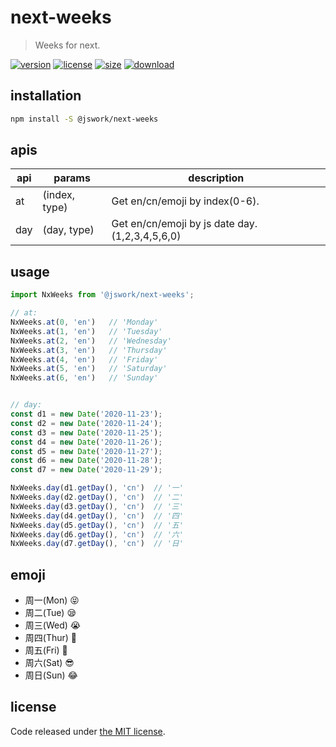 # next-weeks
> Weeks for next.

[![version][version-image]][version-url]
[![license][license-image]][license-url]
[![size][size-image]][size-url]
[![download][download-image]][download-url]

## installation
```bash
npm install -S @jswork/next-weeks
```

## apis
| api | params        | description                                    |
| --- | ------------- | ---------------------------------------------- |
| at  | (index, type) | Get en/cn/emoji by index(0-6).                 |
| day | (day, type)   | Get en/cn/emoji by js date day.(1,2,3,4,5,6,0) |

## usage
```js
import NxWeeks from '@jswork/next-weeks';

// at:
NxWeeks.at(0, 'en')   // 'Monday'
NxWeeks.at(1, 'en')   // 'Tuesday'
NxWeeks.at(2, 'en')   // 'Wednesday'
NxWeeks.at(3, 'en')   // 'Thursday'
NxWeeks.at(4, 'en')   // 'Friday'
NxWeeks.at(5, 'en')   // 'Saturday'
NxWeeks.at(6, 'en')   // 'Sunday'


// day:
const d1 = new Date('2020-11-23');
const d2 = new Date('2020-11-24');
const d3 = new Date('2020-11-25');
const d4 = new Date('2020-11-26');
const d5 = new Date('2020-11-27');
const d6 = new Date('2020-11-28');
const d7 = new Date('2020-11-29');

NxWeeks.day(d1.getDay(), 'cn')  // '一'
NxWeeks.day(d2.getDay(), 'cn')  // '二'
NxWeeks.day(d3.getDay(), 'cn')  // '三'
NxWeeks.day(d4.getDay(), 'cn')  // '四'
NxWeeks.day(d5.getDay(), 'cn')  // '五'
NxWeeks.day(d6.getDay(), 'cn')  // '六'
NxWeeks.day(d7.getDay(), 'cn')  // '日'
```

## emoji
- 周一(Mon) 😝
- 周二(Tue) 😪
- 周三(Wed) 😭
- 周四(Thur) 🤪
- 周五(Fri) 🤣
- 周六(Sat) 😎
- 周日(Sun) 😂

## license
Code released under [the MIT license](https://github.com/afeiship/next-weeks/blob/master/LICENSE.txt).

[version-image]: https://img.shields.io/npm/v/@jswork/next-weeks
[version-url]: https://npmjs.org/package/@jswork/next-weeks

[license-image]: https://img.shields.io/npm/l/@jswork/next-weeks
[license-url]: https://github.com/afeiship/next-weeks/blob/master/LICENSE.txt

[size-image]: https://img.shields.io/bundlephobia/minzip/@jswork/next-weeks
[size-url]: https://github.com/afeiship/next-weeks/blob/master/dist/next-weeks.min.js

[download-image]: https://img.shields.io/npm/dm/@jswork/next-weeks
[download-url]: https://www.npmjs.com/package/@jswork/next-weeks
